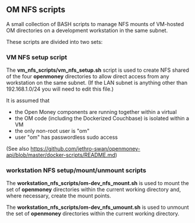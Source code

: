 ## OM NFS scripts

A small collection of BASH scripts to manage NFS mounts of VM-hosted OM directories on a development workstation in the same subnet.

These scripts are divided into two sets:

### VM NFS setup script

The **vm_nfs_scripts/vm_nfs_setup.sh** script is used to create NFS shared of the four **openmoney** directories to allow direct access from 
any workstation on the same subnet. (If the LAN subnet is anything other than 192.168.1.0/24 you will need to edit this file.)

It is assumed that
- the Open Money components are running together within a virtual 
- the OM code (including the Dockerized Couchbase) is isolated within a VM 
- the only non-root user is "om"
- user "om" has passwordless sudo access

(See also https://github.com/jethro-swan/openmoney-api/blob/master/docker-scripts/README.md)

### workstation NFS setup/mount/unmount scripts

The **workstation_nfs_scripts/om-dev_nfs_mount.sh** is used to mount the set of **openmoney** directories within the current working directory and, where necessary, create the mount points.

The **workstation_nfs_scripts/om-dev_nfs_umount.sh** is used to unmount the set of **openmoney** directories within the current working directory.
